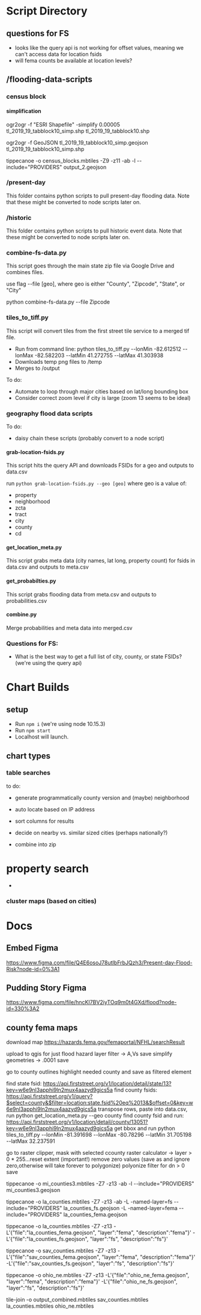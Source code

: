 # Script Directory

## questions for FS

- looks like the query api is not working for offset values, meaning we can't access data for location fsids
- will fema counts be available at location levels?

## /flooding-data-scripts

### census block

#### simplification

ogr2ogr -f "ESRI Shapefile" -simplify 0.00005 tl_2019_19_tabblock10_simp.shp tl_2019_19_tabblock10.shp

ogr2ogr -f GeoJSON tl_2019_19_tabblock10_simp.geojson tl_2019_19_tabblock10_simp.shp

tippecanoe -o census_blocks.mbtiles -Z9 -z11 -ab -l --include="PROVIDERS" output_2.geojson




### /present-day

This folder contains python scripts to pull present-day flooding data. Note that these might be converted to node scripts later on.

### /historic

This folder contains python scripts to pull historic event data. Note that these might be converted to node scripts later on.

### combine-fs-data.py

This script goes through the main state zip file via Google Drive and combines files.

use flag --file [geo], where geo is either "County", "Zipcode", "State", or "City"

python combine-fs-data.py --file Zipcode

### tiles_to_tiff.py
This script will convert tiles from the first street tile service to a merged tif file.

- Run from command line: python tiles_to_tiff.py --lonMin -82.612512 --lonMax -82.582203 --latMin 41.272755 --latMax 41.303938
- Downloads temp png files to /temp
- Merges to /output

To do:
- Automate to loop through major cities based on lat/long bounding box
- Consider correct zoom level if city is large (zoom 13 seems to be ideal)

### geography flood data scripts

To do:
- daisy chain these scripts (probably convert to a node script)

#### grab-location-fsids.py
This script hits the query API and downloads FSIDs for a geo and outputs to data.csv

run `python grab-location-fsids.py --geo [geo]` where geo is a value of:
- property
- neighborhood
- zcta
- tract
- city
- county
- cd

#### get_location_meta.py
This script grabs meta data (city names, lat long, property count) for fsids in data.csv and outputs to meta.csv

#### get_probabilties.py
This script grabs flooding data from meta.csv and outputs to probabilities.csv

#### combine.py
Merge probabilities and meta data into merged.csv

### Questions for FS:
- What is the best way to get a full list of city, county, or state FSIDs? (we're using the query api)

# Chart Builds

## setup

- Run `npm i` (we're using node 10.15.3)
- Run `npm start`
- Localhost will launch.

## chart types

### table searches
to do:
- generate programmatically county version and (maybe) neighborhood
- auto locate based on IP address
- sort columns for results
- decide on nearby vs. similar sized cities (perhaps nationally?)

- combine into zip

# property search
-

### cluster maps (based on cities)

# Docs

## Embed Figma
https://www.figma.com/file/Q4E6osoJ78utIbFrbJQzh3/Present-day-Flood-Risk?node-id=0%3A1

## Pudding Story Figma
https://www.figma.com/file/hncKI7BV2iyTOq9m0t4GXd/flood?node-id=330%3A2

## county fema maps

download map
https://hazards.fema.gov/femaportal/NFHL/searchResult

upload to qgis for just flood hazard layer
filter -> A,Vs
save
simplify geometries -> .0001
save

go to county outlines
highlight needed county and save as filtered element

find state fsid: https://api.firststreet.org/v1/location/detail/state/13?key=w6e9nl3apphi9ln2mux4aazyd9gics5a
find county fsids: https://api.firststreet.org/v1/query?$select=county&$filter=location:state.fsid%20eq%2013&$offset=0&key=w6e9nl3apphi9ln2mux4aazyd9gics5a
transpose rows, paste into data.csv, run python get_location_meta.py --geo county
find county fsid and run: https://api.firststreet.org/v1/location/detail/county/13051?key=w6e9nl3apphi9ln2mux4aazyd9gics5a
get bbox and run python tiles_to_tiff.py --lonMin -81.391698 --lonMax -80.78296 --latMin 31.705198 --latMax 32.237591

go to raster clipper, mask with selected ccounty
raster calculator -> layer > 0 * 255...reset extent (important!)
remove zero values (save as and ignore zero,otherwise will take forever to polygonize)
polyonize
filter for dn > 0
save

tippecanoe -o mi_counties3.mbtiles -Z7 -z13 -ab -l --include="PROVIDERS" mi_counties3.geojson

tippecanoe -o la_counties.mbtiles -Z7 -z13 -ab -L -named-layer=fs --include="PROVIDERS" la_counties_fs.geojson -L -named-layer=fema --include="PROVIDERS" la_counties_fema.geojson

tippecanoe -o la_counties.mbtiles -Z7 -z13 -L'{"file":"la_counties_fema.geojson", "layer":"fema", "description":"fema"}' -L'{"file":"la_counties_fs.geojson", "layer":"fs", "description":"fs"}'

tippecanoe -o sav_counties.mbtiles -Z7 -z13 -L'{"file":"sav_counties_fema.geojson", "layer":"fema", "description":"fema"}' -L'{"file":"sav_counties_fs.geojson", "layer":"fs", "description":"fs"}'

tippecanoe -o ohio_ne.mbtiles -Z7 -z13 -L'{"file":"ohio_ne_fema.geojson", "layer":"fema", "description":"fema"}' -L'{"file":"ohio_ne_fs.geojson", "layer":"fs", "description":"fs"}'


tile-join -o output_combined.mbtiles sav_counties.mbtiles la_counties.mbtiles ohio_ne.mbtiles
